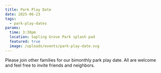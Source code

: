 ```yaml
---
title: Park Play Date
date: 2025-06-23
tags:
  - park-play-dates
params:
  time: 3:30pm
  location: Sapling Grove Park splash pad
  featured: true
  image: /uploads/events/park-play-date.svg
---
```


Please join other families for our bimonthly park play date. All are welcome and feel free to invite friends and neighbors.
